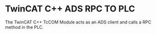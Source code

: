# TwinCAT C++ ADS RPC TO PLC

The TwinCAT C++ TcCOM Module acts as an ADS client and calls a RPC method in the PLC.
